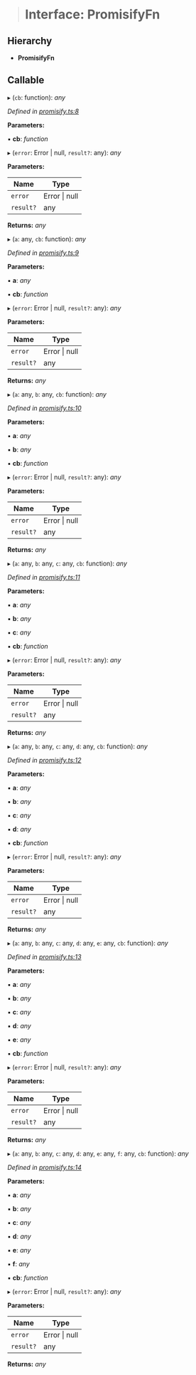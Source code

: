 > # Interface: PromisifyFn

## Hierarchy

* **PromisifyFn**

## Callable

▸ (`cb`: function): *any*

*Defined in [promisify.ts:8](https://github.com/polkadot-js/common/blob/a8b28a2/packages/util/src/promisify.ts#L8)*

**Parameters:**

▪ **cb**: *function*

▸ (`error`: Error | null, `result?`: any): *any*

**Parameters:**

Name | Type |
------ | ------ |
`error` | Error \| null |
`result?` | any |

**Returns:** *any*

▸ (`a`: any, `cb`: function): *any*

*Defined in [promisify.ts:9](https://github.com/polkadot-js/common/blob/a8b28a2/packages/util/src/promisify.ts#L9)*

**Parameters:**

▪ **a**: *any*

▪ **cb**: *function*

▸ (`error`: Error | null, `result?`: any): *any*

**Parameters:**

Name | Type |
------ | ------ |
`error` | Error \| null |
`result?` | any |

**Returns:** *any*

▸ (`a`: any, `b`: any, `cb`: function): *any*

*Defined in [promisify.ts:10](https://github.com/polkadot-js/common/blob/a8b28a2/packages/util/src/promisify.ts#L10)*

**Parameters:**

▪ **a**: *any*

▪ **b**: *any*

▪ **cb**: *function*

▸ (`error`: Error | null, `result?`: any): *any*

**Parameters:**

Name | Type |
------ | ------ |
`error` | Error \| null |
`result?` | any |

**Returns:** *any*

▸ (`a`: any, `b`: any, `c`: any, `cb`: function): *any*

*Defined in [promisify.ts:11](https://github.com/polkadot-js/common/blob/a8b28a2/packages/util/src/promisify.ts#L11)*

**Parameters:**

▪ **a**: *any*

▪ **b**: *any*

▪ **c**: *any*

▪ **cb**: *function*

▸ (`error`: Error | null, `result?`: any): *any*

**Parameters:**

Name | Type |
------ | ------ |
`error` | Error \| null |
`result?` | any |

**Returns:** *any*

▸ (`a`: any, `b`: any, `c`: any, `d`: any, `cb`: function): *any*

*Defined in [promisify.ts:12](https://github.com/polkadot-js/common/blob/a8b28a2/packages/util/src/promisify.ts#L12)*

**Parameters:**

▪ **a**: *any*

▪ **b**: *any*

▪ **c**: *any*

▪ **d**: *any*

▪ **cb**: *function*

▸ (`error`: Error | null, `result?`: any): *any*

**Parameters:**

Name | Type |
------ | ------ |
`error` | Error \| null |
`result?` | any |

**Returns:** *any*

▸ (`a`: any, `b`: any, `c`: any, `d`: any, `e`: any, `cb`: function): *any*

*Defined in [promisify.ts:13](https://github.com/polkadot-js/common/blob/a8b28a2/packages/util/src/promisify.ts#L13)*

**Parameters:**

▪ **a**: *any*

▪ **b**: *any*

▪ **c**: *any*

▪ **d**: *any*

▪ **e**: *any*

▪ **cb**: *function*

▸ (`error`: Error | null, `result?`: any): *any*

**Parameters:**

Name | Type |
------ | ------ |
`error` | Error \| null |
`result?` | any |

**Returns:** *any*

▸ (`a`: any, `b`: any, `c`: any, `d`: any, `e`: any, `f`: any, `cb`: function): *any*

*Defined in [promisify.ts:14](https://github.com/polkadot-js/common/blob/a8b28a2/packages/util/src/promisify.ts#L14)*

**Parameters:**

▪ **a**: *any*

▪ **b**: *any*

▪ **c**: *any*

▪ **d**: *any*

▪ **e**: *any*

▪ **f**: *any*

▪ **cb**: *function*

▸ (`error`: Error | null, `result?`: any): *any*

**Parameters:**

Name | Type |
------ | ------ |
`error` | Error \| null |
`result?` | any |

**Returns:** *any*